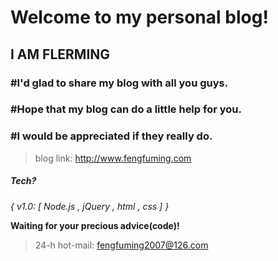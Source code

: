 # Welcome to my personal blog!

## I AM FLERMING</strong>

### #I'd glad to share my blog with all you guys.

### #Hope that my blog can do a little help for you.

### #I would be appreciated if they really do.


>blog link: http://www.fengfuming.com

##### Tech?

*{ v1.0: [ Node.js , jQuery , html , css ] }*

**Waiting for your precious advice(code)!**

>24-h hot-mail: fengfuming2007@126.com



